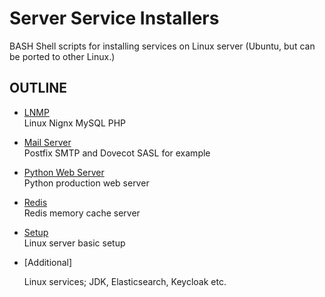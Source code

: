 Server Service Installers
=========================

BASH Shell scripts for installing services on Linux server (Ubuntu, but can be ported to other Linux.)


OUTLINE
-------

- [LNMP](LNMP)  
  Linux Nignx MySQL PHP
  
- [Mail Server](mail-server)  
  Postfix SMTP and Dovecot SASL for example
  
- [Python Web Server](python-web-server)  
  Python production web server
  
- [Redis](redis)  
  Redis memory cache server
  
- [Setup](setup)  
  Linux server basic setup

- [Additional]
  
  Linux services; JDK, Elasticsearch, Keycloak etc.
